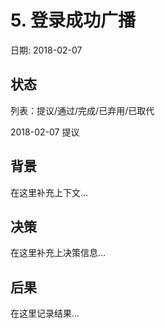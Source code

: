 # 5. 登录成功广播

日期: 2018-02-07

## 状态

列表：提议/通过/完成/已弃用/已取代

2018-02-07 提议

## 背景

在这里补充上下文...

## 决策

在这里补充上决策信息...

## 后果

在这里记录结果...
